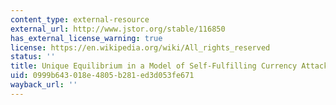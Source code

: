 ```yaml
---
content_type: external-resource
external_url: http://www.jstor.org/stable/116850
has_external_license_warning: true
license: https://en.wikipedia.org/wiki/All_rights_reserved
status: ''
title: Unique Equilibrium in a Model of Self-Fulfilling Currency Attacks
uid: 0999b643-018e-4805-b281-ed3d053fe671
wayback_url: ''
---
```

